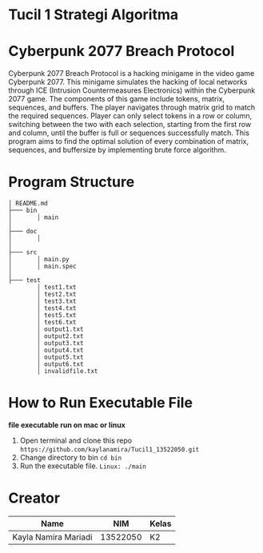 # Tucil 1 Strategi Algoritma

# Cyberpunk 2077 Breach Protocol
Cyberpunk 2077 Breach Protocol is a hacking minigame in the video game Cyberpunk 2077. This minigame simulates the hacking of local networks through ICE (Intrusion Countermeasures Electronics) within the Cyberpunk 2077 game. The components of this game include tokens, matrix, sequences, and buffers. The player navigates through matrix grid to match the required sequences. Player can only select tokens in a row or column, switching between the two with each selection, starting from the first row and column, until the buffer is full or sequences successfully match. This program aims to find the optimal solution of every combination of matrix, sequences, and buffersize by implementing brute force algorithm. 

# Program Structure
```
│ README.md
├─── bin
│       │ main
│
├─── doc
│       │ 
│
├─── src
│       │ main.py
│       │ main.spec
│
├─── test
        │ test1.txt
        │ test2.txt
        │ test3.txt
        │ test4.txt
        │ test5.txt
        │ test6.txt
        │ output1.txt
        │ output2.txt
        │ output3.txt
        │ output4.txt
        │ output5.txt
        │ output6.txt
        │ invalidfile.txt
```
        
# How to Run Executable File
**file executable run on mac or linux**
1. Open terminal and clone this repo `https://github.com/kaylanamira/Tucil1_13522050.git`
2. Change directory to bin `cd bin`
3. Run the executable file. `Linux: ./main`

# Creator
|        Name          |    NIM   | Kelas |
| -------------------- | -------- | ----- |
| Kayla Namira Mariadi | 13522050 |   K2  |
